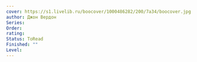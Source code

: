 ```yaml
---
cover: https://s1.livelib.ru/boocover/1000486282/200/7a34/boocover.jpg
author: Джон Вердон
Series: 
Order: 
rating: 
Status: ToRead
Finished: ""
Level:
---
```








